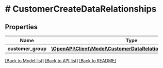 # # CustomerCreateDataRelationships

## Properties

Name | Type | Description | Notes
------------ | ------------- | ------------- | -------------
**customer_group** | [**\OpenAPI\Client\Model\CustomerDataRelationshipsCustomerGroup**](CustomerDataRelationshipsCustomerGroup.md) |  | [optional]

[[Back to Model list]](../../README.md#models) [[Back to API list]](../../README.md#endpoints) [[Back to README]](../../README.md)
